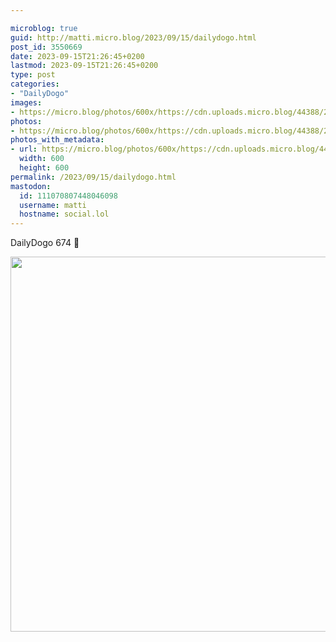 ```yaml
---

microblog: true
guid: http://matti.micro.blog/2023/09/15/dailydogo.html
post_id: 3550669
date: 2023-09-15T21:26:45+0200
lastmod: 2023-09-15T21:26:45+0200
type: post
categories:
- "DailyDogo"
images:
- https://micro.blog/photos/600x/https://cdn.uploads.micro.blog/44388/2023/01734274c5c94cf1a6f08add3e6939f0.jpg
photos:
- https://micro.blog/photos/600x/https://cdn.uploads.micro.blog/44388/2023/01734274c5c94cf1a6f08add3e6939f0.jpg
photos_with_metadata:
- url: https://micro.blog/photos/600x/https://cdn.uploads.micro.blog/44388/2023/01734274c5c94cf1a6f08add3e6939f0.jpg
  width: 600
  height: 600
permalink: /2023/09/15/dailydogo.html
mastodon:
  id: 111070807448046098
  username: matti
  hostname: social.lol
---
```

DailyDogo 674 🐶

<img src="/media/uploads/2023/01734274c5c94cf1a6f08add3e6939f0.jpg" width="600" height="600" alt="" />
